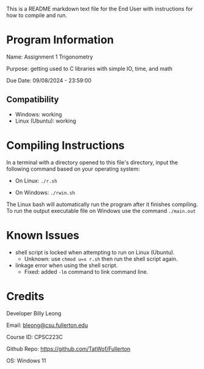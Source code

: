 This is a README markdown text file for the End User with instructions for how to compile and run.

# Program Information
Name: Assignment 1 Trigonometry

Purpose: getting used to C libraries with simple IO, time, and math

Due Date: 09/08/2024 - 23:59:00

## Compatibility
- Windows: working
- Linux (Ubuntu): working

# Compiling Instructions
In a terminal with a directory opened to this file's directory, input the following command based on your operating system:
- On Linux: `./r.sh`

- On Windows: `./rwin.sh`

The Linux bash will automatically run the program after it finishes compiling. To run the output executable file on Windows use the command `./main.out`

# Known Issues

- shell script is locked when attempting to run on Linux (Ubuntu).
    - Unknown: use `chmod u=x r.sh` then run the shell script again.
- linkage error when using the shell script.
    - Fixed: added `-lm` command to link command line.

# Credits

Developer Billy Leong

Email: bleong@csu.fullerton.edu

Course ID: CPSC223C

Github Repo: https://github.com/TatWof/Fullerton

OS: Windows 11